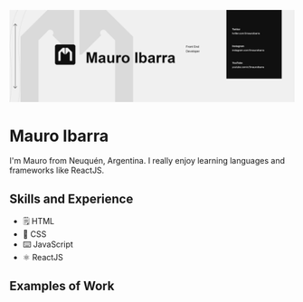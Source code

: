 ![Front-End Developer](https://github.com/3mauroibarra/3mauroibarra/blob/main/fondo.jpg)

# Mauro Ibarra
I'm Mauro from Neuquén, Argentina. I really enjoy learning languages and frameworks like ReactJS.

## Skills and Experience
* 🗒️ HTML
* 📝 CSS
* ⌨️ JavaScript
* ⚛ ReactJS

## Examples of Work
